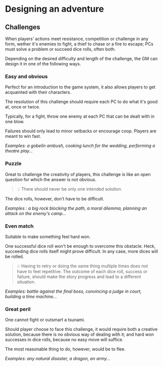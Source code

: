 # Designing an adventure

## Challenges

When players' actions meet resistance, competition or challenge in any form, wether it's enemies to fight, a thief to chase or a fire to escape; PCs must solve a problem or succeed dice rolls, often both.

Depending on the desired difficulty and length of the challenge, the GM can design it in one of the following ways.

### Easy and obvious

Perfect for an introduction to the game system, it also allows players to get acquainted with their characters.

The resolution of this challenge should require each PC to do what it's good at, once or twice.

Typically, for a fight, throw one enemy at each PC that can be dealt with in one blow.

Failures should only lead to minor setbacks or encourage coop.
Players are meant to win fast.

*Examples: a gobelin ambush, cooking lunch for the wedding, performing a theatre play...*

### Puzzle

Great to challenge the creativity of players, this challenge is like an open question for which the answer is not obvious.

> 💡 There should never be only one intended solution.

The dice rolls, however, don't have to be difficult.

*Examples : a big rock blocking the path, a moral dilemma, planning an attack on the enemy's camp...*

### Even match

Suitable to make something feel hard won.

One successful dice roll won't be enough to overcome this obstacle.
Heck, succeeding dice rolls itself might prove difficult.
In any case, more dices will be rolled.

> 💡 Having to retry or doing the same thing multiple times does not have to feel repetitive.
> The outcome of each dice roll, success or failure, should make the story progress and lead to a different situation.

*Examples: battle against the final boss, convincing a judge in court, building a time machine...*

### Great peril

One cannot fight or outsmart a tsunami.

Should player choose to face this challenge, it would require both a creative solution, because there is no obvious way of dealing with it; and hard won successes in dice rolls, because no easy move will suffice.

The most reasonable thing to do, however, would be to flee.

*Examples: any natural disaster, a dragon, an army...*

